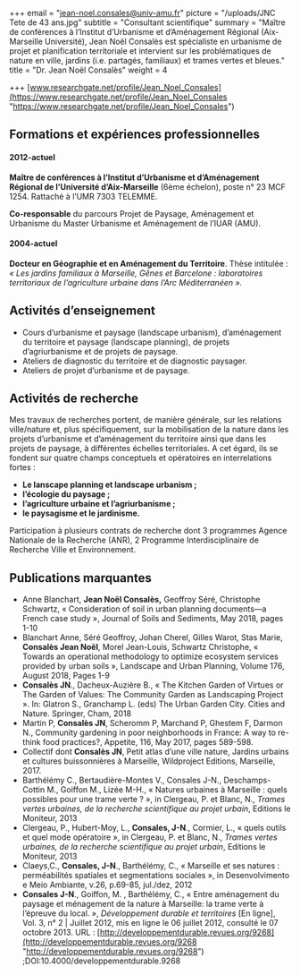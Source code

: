 +++
email = "jean-noel.consales@univ-amu.fr"
picture = "/uploads/JNC Tete de 43 ans.jpg"
subtitle = "Consultant scientifique"
summary = "Maître de conférences à l’Institut d’Urbanisme et d’Aménagement Régional (Aix-Marseille Université), Jean Noël Consalès est spécialiste en urbanisme de projet et planification territoriale et intervient sur les problématiques de nature en ville, jardins (i.e. partagés, familiaux) et trames vertes et bleues."
title = "Dr. Jean Noël Consalès"
weight = 4

+++
[www.researchgate.net/profile/Jean_Noel_Consales](https://www.researchgate.net/profile/Jean_Noel_Consales "https://www.researchgate.net/profile/Jean_Noel_Consales")

## Formations et expériences professionnelles

#### 2012-actuel

**Maître de conférences à l’Institut d’Urbanisme et d’Aménagement Régional de l’Université d’Aix-Marseille** (6ème échelon), poste n° 23 MCF 1254. Rattaché à l’UMR 7303 TELEMME.

**Co-responsable** du parcours Projet de Paysage, Aménagement et Urbanisme du Master Urbanisme et Aménagement de l’IUAR (AMU).

#### 2004-actuel

**Docteur en Géographie et en Aménagement du Territoire**. Thèse intitulée : _« Les jardins familiaux à Marseille, Gênes et Barcelone : laboratoires territoriaux de l’agriculture urbaine dans l’Arc Méditerranéen »._

## Activités d’enseignement

* Cours d’urbanisme et paysage (landscape urbanism), d’aménagement du territoire et paysage (landscape planning), de projets d’agriurbanisme et de projets de paysage.
* Ateliers de diagnostic du territoire et de diagnostic paysager.
* Ateliers de projet d’urbanisme et de paysage.

## Activités de recherche

Mes travaux de recherches portent, de manière générale, sur les relations ville/nature et, plus spécifiquement, sur la mobilisation de la nature dans les projets d’urbanisme et d’aménagement du territoire ainsi que dans les projets de paysage, à différentes échelles territoriales. A cet égard, ils se fondent sur quatre champs conceptuels et opératoires en interrelations fortes :

* **Le lanscape planning et landscape urbanism ;**
* **l’écologie du paysage ;**
* **l’agriculture urbaine et l’agriurbanisme ;**
* **le paysagisme et le jardinisme.**

Participation à plusieurs contrats de recherche dont 3 programmes Agence Nationale de la Recherche (ANR), 2 Programme Interdisciplinaire de Recherche Ville et Environnement.

## Publications marquantes

* Anne Blanchart, **Jean Noël Consalès,** Geoffroy Séré, Christophe Schwartz, « Consideration of soil in urban planning documents—a French case study », Journal of Soils and Sediments, May 2018, pages 1-10
* Blanchart Anne, Séré Geoffroy, Johan Cherel, Gilles Warot, Stas Marie, **Consalès Jean Noël**, Morel Jean-Louis, Schwartz Christophe, « Towards an operational methodology to optimize ecosystem services provided by urban soils », Landscape and Urban Planning, Volume 176, August 2018, Pages 1-9
* **Consalès JN**., Dacheux-Auzière B., « The Kitchen Garden of Virtues or The Garden of Values: The Community Garden as Landscaping Project ». In: Glatron S., Granchamp L. (eds) The Urban Garden City. Cities and Nature. Springer, Cham, 2018
* Martin P, **Consalès JN**, Scheromm P, Marchand P, Ghestem F, Darmon N., Community gardening in poor neighborhoods in France: A way to re-think food practices?, Appetite, 116, May 2017, pages 589-598.
* Collectif dont **Consalès JN**, Petit atlas d’une ville nature, Jardins urbains et cultures buissonnières à Marseille, Wildproject Editions, Marseille, 2017.
* Barthélémy C., Bertaudière-Montes V., Consales J-N., Deschamps-Cottin M., Goiffon M., Lizée M-H., « Natures urbaines à Marseille : quels possibles pour une trame verte ? », in Clergeau, P. et Blanc, N., _Trames vertes urbaines, de la recherche scientifique au projet urbain_, Editions le Moniteur, 2013
* Clergeau, P., Hubert-Moy, L., **Consales, J-N**., Cormier, L., « quels outils et quel mode opératoire », in Clergeau, P. et Blanc, N., _Trames vertes urbaines, de la recherche scientifique au projet urbain_, Editions le Moniteur, 2013
* Claeys,C., **Consales, J-N**., Barthélémy, C., « Marseille et ses natures : perméabilités spatiales et segmentations sociales », in Desenvolvimento e Meio Ambiante, v.26, p.69-85, jul./dez, 2012
* **Consales J-N**., Goiffon, M. , Barthélémy, C., « Entre aménagement du paysage et ménagement de la nature à Marseille: la trame verte à l’épreuve du local. », _Développement durable et territoires_ \[En ligne\], Vol. 3, n° 2 | Juillet 2012, mis en ligne le 06 juillet 2012, consulté le 07 octobre 2013. URL : [http://developpementdurable.revues.org/9268](http://developpementdurable.revues.org/9268 "http://developpementdurable.revues.org/9268") ;DOI:10.4000/developpementdurable.9268